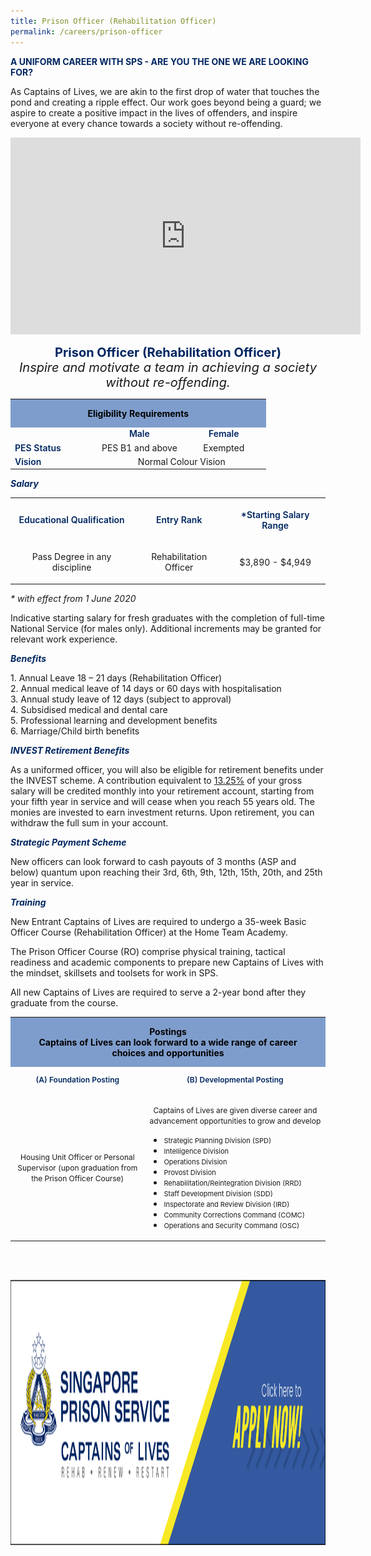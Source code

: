 ```yaml
---
title: Prison Officer (Rehabilitation Officer)
permalink: /careers/prison-officer
---
```

<div class="container">
<p>
<span style="color: #002661;"><strong>A UNIFORM CAREER WITH SPS - ARE YOU THE ONE WE ARE LOOKING FOR?</strong></span>
</p>
<p class="copytext">
As Captains of Lives, we are akin to the first drop of water that touches the pond and creating a ripple effect. Our work goes beyond being a guard; we aspire to create&nbsp;a positive impact in the lives of offenders, and inspire everyone at every chance towards a society without re-offending.</p>
<div style="text-align: center;"><iframe allowfullscreen="" allow="accelerometer; autoplay; clipboard-write; encrypted-media; gyroscope; picture-in-picture" frameborder="0" title="YouTube video player" src="https://www.youtube.com/embed/CshxKg00Oao" height="315" width="560"></iframe>
<p style="text-align: center;" class="copytext"><span style="font-size: 20px;"><strong style="color: #002661;">Prison Officer (Rehabilitation Officer)</strong><br>
<em>Inspire and motivate a team in achieving a society without re-offending.</em></span></p>
</div>
<p style="text-align: center;">
<!--Eligibility Table-->
</p>
<div style="text-align: center;" class="tablewrap">
<table class="table">
    <tbody>
        <tr>
            <th colspan="3" style="margin: 0px; padding: 0px 20px; color: white; font-weight: bold; background-color: rgba(2, 62, 155, 0.5);">
            <p style="text-align: center; color: black;">Eligibility Requirements</p>
            </th>
        </tr>
        <tr>
            <td style="width: 34%;" class="cellheader">
            <p style="color: rgba(0, 38, 97, 1); font-weight: 600; text-align: center; margin: 0;" class="centre">&nbsp;</p>
            </td>
            <td style="width: 33%;" class="cellheader">
            <p style="color: rgba(0, 38, 97, 1); font-weight: 600; text-align: center; margin: 0;" class="centre">Male</p>
            </td>
            <td style="width: 33%;" class="cellheader">
            <p style="color: rgba(0, 38, 97, 1); font-weight: 600; text-align: center; margin: 0;" class="centre">Female</p>
            </td>
        </tr>
        <tr>
            <td style="text-align: left; vertical-align: middle;" class="cellheader">
            <p style="color: rgba(0, 38, 97, 1); font-weight: 600; margin: 0;">PES Status</p>
            </td>
            <td class="cellpadding">
            <p style="margin: 0;" class="centre">PES B1 and above</p>
            </td>
            <td class="cellpadding">
            <p style="margin: 0;" class="centre">Exempted</p>
            </td>
        </tr>
        <tr>
            <td style="text-align: left; vertical-align: middle;" class="cellheader">
            <p style="color: rgba(0, 38, 97, 1); font-weight: 600;margin: 0;">Vision</p>
            </td>
            <td colspan="2" style="text-align: center;" class="cellpadding">
            <p style="margin: 0;" class="centre">Normal Colour Vision</p>
            </td>
        </tr>
    </tbody>
</table>
<p style="text-align: left;" class="copytext">
</p>
</div>
<!--Salary-->
<div class="container">
<p class="subtitle"><strong><em><span style="color: #002661;">Salary</span></em></strong></p>
</div>
<!--Salary Table-->
<div style="text-align: center;" class="tablewrap">
<table class="table">
    <tbody>
        <tr>
            <th class="cellheader">
            <p style="text-align: center; color: rgba(0, 38, 97, 1); font-weight: 600;" class="centre">Educational Qualification</p>
            </th>
			<th class="cellheader">
            <p style="text-align: center; color: rgba(0, 38, 97, 1); font-weight: 600;" class="centre">Entry Rank </p>
            </th>
            <th class="cellheader">
            <p style="text-align: center; color: rgba(0, 38, 97, 1); font-weight: 600;" class="centre">*Starting Salary Range</p>
            </th>
        </tr>
        <tr>
            <td class="cellpadding">
            <p class="centre">Pass Degree in any discipline</p>
            </td>
			<td class="cellpadding">
            <p class="centre">Rehabilitation Officer</p>
            </td>
            <td class="cellpadding">
            <p class="centre">$3,890 - $4,949</p>
            </td>
        </tr>
    </tbody>
</table>
</div>
	<div class="container">
<p class="copytext"><i>* with effect from 1 June 2020</i></p>
<p class="copytext">
Indicative starting salary for fresh graduates with the completion of full-time National Service (for males only). Additional increments may be granted for relevant work experience.
	</div>
</p>
<!--Sign On Bonus-->
	<div class="container">	
<p class="subtitle"><strong><em><span style="color: #002661;">Benefits</span></em></strong></p></div><div class="container">
<p class="copytext">
1. Annual Leave 18 – 21 days (Rehabilitation Officer)<br>
2. Annual medical leave of 14 days or 60 days with hospitalisation<br>
3. Annual study leave of 12 days (subject to approval)<br>
4. Subsidised medical and dental care<br>
5. Professional learning and development benefits<br>
6. Marriage/Child birth benefits</p>
<p><strong><em><span style="color: #002661;">INVEST Retirement Benefits</span></em></strong></p>
<p>As a uniformed officer, you will also be eligible for retirement benefits under the INVEST scheme. A contribution equivalent to <span style="text-decoration: underline">13.25%</span> of your gross salary will be credited monthly into your retirement account, starting from your fifth year in service and will cease when you reach 55 years old. The monies are invested to earn investment returns. Upon retirement, you can withdraw the full sum in your account.</p>
<p><strong><em><span style="color: #002661;">Strategic Payment Scheme</span></em></strong></p>
<p>New officers can look forward to cash payouts of 3 months (ASP and below) quantum upon reaching their 3rd, 6th, 9th, 12th, 15th, 20th, and 25th year in service.</p>
</div>
<!--Application Successful-->
<div class="container">
	<p>
</p><p class="subtitle"><em><strong><span style="color: #002661;">Training</span></strong></em></p>
<p class="copytext">
New Entrant Captains of Lives are required to undergo a 35-week Basic Officer Course (Rehabilitation Officer) at the Home Team Academy.
</p>
</div>
<!--Course Description-->
<div class="container">
<p class="copytext">The Prison Officer Course (RO)&nbsp;comprise physical training, tactical readiness and academic components to prepare new Captains of Lives&nbsp;with the mindset, skillsets and toolsets&nbsp;for work in SPS.</p>
<p class="copytext">All new Captains of Lives&nbsp;are required&nbsp;to serve a 2-year bond after they graduate from the course.</p>
</div>
<!--Posting-->
<div style="text-align: center;" class="tablewrap">
<!--Posting Table-->
<table class="table">
    <tbody>
        <tr>
            <th colspan="2" style="margin: 0px; padding: 0px 20px; color: white; font-size: 14px; font-weight: bold; background-color: rgba(2, 62, 155, 0.5);">
            <p style="text-align: center; color: black;"><span>Postings<br>
            Captains of Lives can look forward to a wide range of career choices and opportunities
            </span></p>
            </th>
        </tr>
        <tr>
            <td class="cellheader">
            <p style="color: rgba(0, 38, 97, 1); font-size: 12px; font-weight: 600;" class="centre">(A) Foundation Posting</p>
            </td>
            <td class="cellheader">
            <p style="color: rgba(0, 38, 97, 1); font-size: 12px; font-weight: 600;" class="centre">(B) Developmental Posting</p>
            </td>
        </tr>
        <tr>
            <td class="cellpadding">
            <p><span style="font-size: 12px;">Housing Unit Officer or Personal Supervisor (upon graduation from the Prison Officer Course)</span></p>
            </td>
            <td class="cellpadding">
            <p><span style="font-size: 12px;">Captains of Lives are given diverse career and advancement opportunities to grow and develop</span></p>
            <ul class="division">
                <li style="text-align: left;"><span style="font-size: 11px;">Strategic Planning Division (SPD)</span></li>
                <li style="text-align: left;"><span style="font-size: 11px;">Intelligence Division</span></li>
                <li style="text-align: left;"><span style="font-size: 11px;">Operations Division</span></li>
                <li style="text-align: left;"><span style="font-size: 11px;">Provost Division</span></li>
                <li style="text-align: left;"><span style="font-size: 11px;">Rehabilitation/Reintegration Division (RRD)</span></li>
                <li style="text-align: left;"><span style="font-size: 11px;">Staff Development Division (SDD)</span></li>
                <li style="text-align: left;"><span style="font-size: 11px;">Inspectorate and Review Division (IRD)</span></li>
                <li style="text-align: left;"><span style="font-size: 11px;">Community Corrections Command (COMC)</span></li>
                <li style="text-align: left;"><span style="font-size: 11px;">Operations and Security Command (OSC)</span></li>
            </ul>
            </td>
        </tr>
    </tbody>
</table>
</div>
<span></span>
<p style="text-align: right;">&nbsp;</p>
<p style="text-align: left;">&nbsp; &nbsp; &nbsp; &nbsp; &nbsp; &nbsp;<a href="http://careers.pageuppeople.com/688/cwlive/en/filter/?=&amp;search-keyword=singapore%20prison&amp;brand=mha%20-%20singapore%20prison%20service%20(sps)&amp;job-mail-subscribe-privacy=agree"><img style="vertical-align: middle;" title="Career Tabs Application Button" alt="Career Tabs Application Button" data-displaymode="Custom" data-customsizemethodproperties="{'MaxWidth':'650','MaxHeight':'','ScaleUp':false,'Quality':'High'}" data-method="ResizeFitToAreaArguments" src="/images/career-tabs-application-button.png?sfvrsn=d1f54adf_1&amp;MaxWidth=650&amp;MaxHeight=&amp;ScaleUp=false&amp;Quality=High&amp;Method=ResizeFitToAreaArguments&amp;Signature=F4BCD39DF7B5A3909D6BB5F6E14634A24F572D99" height="424" width="1500"></a></p>
</div>